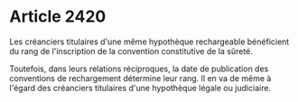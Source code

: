 # Article 2420

Les créanciers titulaires d'une même hypothèque rechargeable bénéficient du rang de l'inscription de la convention constitutive de la sûreté.

Toutefois, dans leurs relations réciproques, la date de publication des conventions de rechargement détermine leur rang. Il en va de même à l'égard des créanciers titulaires d'une hypothèque légale ou judiciaire.
